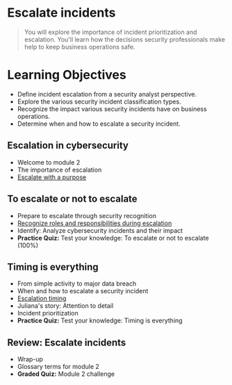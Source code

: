 # Escalate incidents
> You will explore the importance of incident prioritization and escalation. You'll learn how the decisions security professionals make help to keep business operations safe.
# Learning Objectives
- Define incident escalation from a security analyst perspective.
- Explore the various security incident classification types.
- Recognize the impact various security incidents have on business operations.
- Determine when and how to escalate a security incident.
## Escalation in cybersecurity
- Welcome to module 2
- The importance of escalation
- [Escalate with a purpose](https://github.com/KailaniBailey/Google-Cybersecurity-Professional-Certificate/tree/main/Course%208:%20Put%20It%20to%20Work:%20Prepare%20for%20Cybersecurity%20Jobs/Escalate%20incidents/Escalate%20with%20a%20purpose)
## To escalate or not to escalate
- Prepare to escalate through security recognition
- [Recognize roles and responsibilities during escalation](https://github.com/KailaniBailey/Google-Cybersecurity-Professional-Certificate/tree/main/Course%208:%20Put%20It%20to%20Work:%20Prepare%20for%20Cybersecurity%20Jobs/Escalate%20incidents/Recognize%20roles%20and%20responsibilities%20during%20escalation)
- Identify: Analyze cybersecurity incidents and their impact
- **Practice Quiz:** Test your knowledge: To escalate or not to escalate (100%)
## Timing is everything
- From simple activity to major data breach
- When and how to escalate a security incident
- [Escalation timing](https://github.com/KailaniBailey/Google-Cybersecurity-Professional-Certificate/tree/main/Course%208:%20Put%20It%20to%20Work:%20Prepare%20for%20Cybersecurity%20Jobs/Escalate%20incidents/Escalation%20timing)
- Juliana's story: Attention to detail
- Incident prioritization
- **Practice Quiz:** Test your knowledge: Timing is everything
## Review: Escalate incidents
- Wrap-up
- Glossary terms for module 2
- **Graded Quiz:** Module 2 challenge

